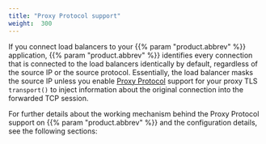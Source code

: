 ```yaml
---
title: "Proxy Protocol support"
weight:  300
---
```

<!-- DISCLAIMER: This file is based on the syslog-ng Open Source Edition documentation https://github.com/balabit/syslog-ng-ose-guides/commit/2f4a52ee61d1ea9ad27cb4f3168b95408fddfdf2 and is used under the terms of The syslog-ng Open Source Edition Documentation License. The file has been modified by Axoflow. -->

If you connect load balancers to your {{% param "product.abbrev" %}} application, {{% param "product.abbrev" %}} identifies every connection that is connected to the load balancers identically by default, regardless of the source IP or the source protocol. Essentially, the load balancer masks the source IP unless you enable [Proxy Protocol](https://www.haproxy.com/documentation/haproxy-configuration-tutorials/client-ip-preservation/enable-proxy-protocol/) support for your proxy TLS `transport()` to inject information about the original connection into the forwarded TCP session.

For further details about the working mechanism behind the Proxy Protocol support on {{% param "product.abbrev" %}} and the configuration details, see the following sections:
